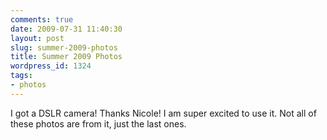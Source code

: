 ```yaml
---
comments: true
date: 2009-07-31 11:40:30
layout: post
slug: summer-2009-photos
title: Summer 2009 Photos
wordpress_id: 1324
tags:
- photos
---
```


I got a DSLR camera! Thanks Nicole! I am super excited to use it. Not all of these photos are from it, just the last ones. 


